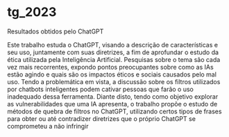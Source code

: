 # tg_2023
Resultados obtidos pelo ChatGPT

Este trabalho estuda o ChatGPT, visando a descrição de características e seu uso, juntamente com suas diretrizes, a fim de aprofundar o estudo da ética utilizada pela Inteligência Artificial.
Pesquisas sobre o tema são cada vez mais recorrentes, expondo pontos preocupantes sobre como as IAs estão agindo e quais são os impactos éticos e sociais causados pelo mal uso. 
Tendo a problemática em vista, a discussão sobre os filtros utilizados por chatbots inteligentes podem cativar pessoas que farão o uso inadequado dessa ferramenta. 
Diante disto, tendo como objetivo explorar as vulnerabilidades que uma IA apresenta, o trabalho propõe o estudo de métodos de quebra de filtros no ChatGPT,
utilizando certos tipos de frases para obter ou até contradizer diretrizes que o próprio ChatGPT se comprometeu a não infringir
